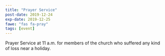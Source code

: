 ```yaml
---
title: "Prayer Service"
post-date: 2019-12-24
exp-date: 2019-12-25
fawe: "fas fa-pray"
tags: [event]
---
```

Prayer Service at 11 a.m. for members of the church who suffered any kind of loss near a holiday.